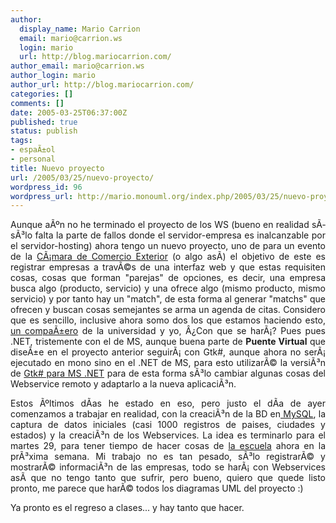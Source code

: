 ```yaml
---
author:
  display_name: Mario Carrion
  email: mario@carrion.ws
  login: mario
  url: http://blog.mariocarrion.com/
author_email: mario@carrion.ws
author_login: mario
author_url: http://blog.mariocarrion.com/
categories: []
comments: []
date: 2005-03-25T06:37:00Z
published: true
status: publish
tags:
- espaÃ±ol
- personal
title: Nuevo proyecto
url: /2005/03/25/nuevo-proyecto/
wordpress_id: 96
wordpress_url: http://mario.monouml.org/index.php/2005/03/25/nuevo-proyecto/
---
```


<div style="clear:both;"></div>
<p align="justify">Aunque aÃºn no he terminado el proyecto de los WS (bueno en realidad sÃ­ sÃ³lo falta la parte de fallos donde el servidor-empresa es inalcanzable por el servidor-hosting) ahora tengo un nuevo proyecto, uno de para un evento de la <a href="http://www.cicultural.com.mx">CÃ¡mara de Comercio Exterior</a> (o algo asÃ­) el objetivo de este es registrar empresas a travÃ©s de una interfaz web y que estas requisiten cosas, cosas que forman "parejas" de opciones, es decir, una empresa busca algo (producto, servicio) y una ofrece algo (mismo producto, mismo servicio) y por tanto hay un "match", de esta forma al generar "matchs" que ofrecen y buscan cosas semejantes se arma un agenda de citas. Considero que es sencillo, inclusive ahora somo dos los que estamos haciendo esto, <a href="http://michaelof.blogspot.com">un compaÃ±ero</a> de la universidad y yo, Â¿Con que se harÃ¡? Pues pues .NET, tristemente con el de MS, aunque buena parte de <span style="font-weight:bold;">Puente Virtual</span> que diseÃ±e en el proyecto anterior seguirÃ¡ con Gtk#, aunque ahora no serÃ¡ ejecutado en mono sino en el .NET de MS, para esto utilizarÃ© la versiÃ³n de <a href="http://forge.novell.com/modules/xfcontent/downloads.php/gtks-inst4win/Win32%20Runtime%20Installer/v1.9.2.0/">Gtk# para MS .NET</a> para de esta forma sÃ³lo cambiar algunas cosas del Webservice remoto y adaptarlo a la nueva aplicaciÃ³n.</p>
<p align="justify">Estos Ãºltimos dÃ­as he estado en eso, pero justo el dÃ­a de ayer comenzamos a trabajar en realidad, con la creaciÃ³n de la BD en<a href="http://www.mysql.org"> MySQL</a>, la captura de datos iniciales (casi 1000 registros de paises, ciudades y estados) y la creaciÃ³n de los Webservices. La idea es terminarlo para el martes 29, para tener tiempo de hacer cosas de <a href="http://www.itver.edu.mx">la escuela</a> ahora en la prÃ³xima semana. Mi trabajo no es tan pesado, sÃ³lo registrarÃ© y mostrarÃ© informaciÃ³n de las empresas, todo se harÃ¡ con Webservices asÃ­ que no tengo tanto que sufrir, pero bueno, quiero que quede listo pronto, me parece que harÃ© todos los diagramas UML del proyecto :)</p>
<p align="justify">Ya pronto es el regreso a clases... y hay tanto que hacer.</p>
<div style="clear:both; padding-bottom: 0.25em;"></div>
